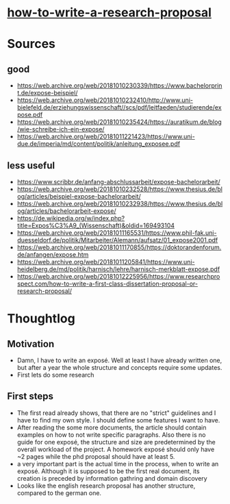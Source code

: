 # [how-to-write-a-research-proposal](how-to-write-a-research-proposal.md)

# Sources
## good
* https://web.archive.org/web/20181010230339/https://www.bachelorprint.de/expose-beispiel/
* https://web.archive.org/web/20181010232410/http://www.uni-bielefeld.de/erziehungswissenschaft//scs/pdf/leitfaeden/studierende/expose.pdf
* https://web.archive.org/web/20181010235424/https://auratikum.de/blog/wie-schreibe-ich-ein-expose/
* https://web.archive.org/web/20181011221423/https://www.uni-due.de/imperia/md/content/politik/anleitung_exposee.pdf

## less useful
* https://www.scribbr.de/anfang-abschlussarbeit/expose-bachelorarbeit/
* https://web.archive.org/web/20181010232528/https://www.thesius.de/blog/articles/beispiel-expose-bachelorarbeit/
* https://web.archive.org/web/20181010232938/https://www.thesius.de/blog/articles/bachelorarbeit-expose/
* https://de.wikipedia.org/w/index.php?title=Expos%C3%A9_(Wissenschaft)&oldid=169493104
* https://web.archive.org/web/20181011165531/https://www.phil-fak.uni-duesseldorf.de/politik/Mitarbeiter/Alemann/aufsatz/01_expose2001.pdf
* https://web.archive.org/web/20181011170855/https://doktorandenforum.de/anfangen/expose.htm
* https://web.archive.org/web/20181011205841/https://www.uni-heidelberg.de/md/politik/harnisch/lehre/harnisch-merkblatt-expose.pdf
* https://web.archive.org/web/20181012225956/https://www.researchprospect.com/how-to-write-a-first-class-dissertation-proposal-or-research-proposal/

# Thoughtlog

## Motivation
* Damn, I have to write an exposé. Well at least I have already written one, but after a year the whole structure and concepts require some updates.
* First lets do some research

## First steps

* The first read already shows, that there are no "strict" guidelines and I have to find my own style. I should define some features I want to have.
* After reading the some more documents, the article should contain examples on how to not write specific paragraphs. Also there is no guide for one exposé, the structure and size are predetermined by the overall workload of the project. A homework exposé should only have ~2 pages while the phd proposal should have at least 5.
* a very important part is the actual time in the process, when to write an exposé. Although it is supposed to be the first real document, its creation is preceded by information gathring and domain discovery
* Looks like the english research proposal has another structure, compared to the german one.
